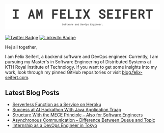 [![I AM FELIX SEIFERT](./i-am-felix-seifert.png)](https://felix-seifert.com)

[![Twitter Badge](https://img.shields.io/badge/Twitter-Profile-informational?style=flat&logo=twitter&logoColor=white&color=1CA2F1)](https://twitter.com/flx_seifert)
[![LinkedIn Badge](https://img.shields.io/badge/LinkedIn-Profile-informational?style=flat&logo=linkedin&logoColor=white&color=0D76A8)](https://www.linkedin.com/in/seifertfelix)

Hej all together,

I am Felix Seifert, a backend software and DevOps engineer. Currently, I am pursuing my Master's in Software Engineering
of Distributed Systems at KTH Royal Institute of Technology. If you want to get some insights into my work, look through
my pinned GitHub repositories or visit [blog.felix-seifert.com](https://blog.felix-seifert.com).

## Latest Blog Posts
<!-- BLOG-POST-LIST:START -->
- [Serverless Function as a Service on Heroku](https://blog.felix-seifert.com/serverless-function-as-a-service-on-heroku/)
- [Success at AI Hackathon With Java Application Traap](https://blog.felix-seifert.com/success-at-ai-hackathon-with-java-application-traap/)
- [Structure With the MECE Principle – Also for Software Engineers](https://blog.felix-seifert.com/structure-with-mece-principle/)
- [Asynchronous Communication – Difference Between Queue and Topic](https://blog.felix-seifert.com/asynchronous-communication-difference-between-queue-topic/)
- [Internship as a DevOps Engineer in Tokyo](https://blog.felix-seifert.com/internship-as-a-devops-engineer-in-tokyo/)
<!-- BLOG-POST-LIST:END --> 